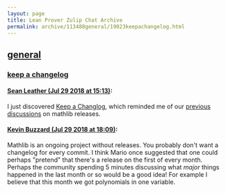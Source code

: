 ```yaml
---
layout: page
title: Lean Prover Zulip Chat Archive 
permalink: archive/113488general/19023keepachangelog.html
---
```


## [general](index.html)
### [keep a changelog](19023keepachangelog.html)

#### [Sean Leather (Jul 29 2018 at 15:13)](https://leanprover.zulipchat.com/#narrow/stream/113488-general/topic/keep%20a%20changelog/near/130523988):
I just discovered [Keep a Changlog](https://keepachangelog.com/), which reminded me of our [previous discussions](https://leanprover.zulipchat.com/#narrow/stream/113488-general/subject/mathlib.20branches/near/128358255) on mathlib releases.

#### [Kevin Buzzard (Jul 29 2018 at 18:09)](https://leanprover.zulipchat.com/#narrow/stream/113488-general/topic/keep%20a%20changelog/near/130529498):
Mathlib is an ongoing project without releases. You probably don't want a changelog for every commit. I think Mario once suggested that one could perhaps "pretend" that there's a release on the first of every month. Perhaps the community spending 5 minutes discussing what *major* things happened in the last month or so would be a good idea! For example I believe that this month we got polynomials in one variable.

